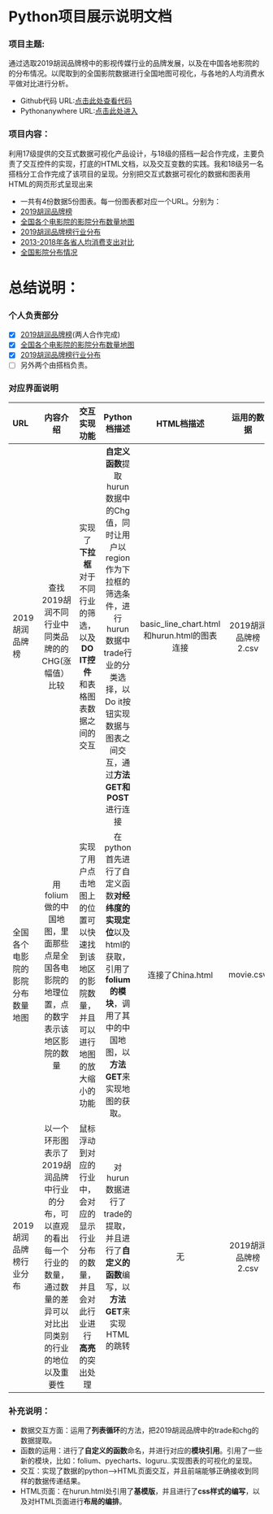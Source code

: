 # Python项目展示说明文档
### 项目主题:
通过选取2019胡润品牌榜中的影视传媒行业的品牌发展，以及在中国各地影院的的分布情况。以爬取到的全国影院数据进行全国地图可视化，与各地的人均消费水平做对比进行分析。
- Github代码 URL:[点击此处查看代码]()
- Pythonanywhere URL:[点击此处进入](http://liangshanyi777.pythonanywhere.com/)
### 项目内容：
利用17级提供的交互式数据可视化产品设计，与18级的搭档一起合作完成，主要负责了交互控件的实现，打底的HTML文档，以及交互变数的实践。我和18级另一名搭档分工合作完成了该项目的呈现。分别把交互式数据可视化的数据和图表用HTML的网页形式呈现出来
- 一共有4份数据5份图表。每一份图表都对应一个URL。分别为：
- [2019胡润品牌榜](http://127.0.0.1:5000/)
- [全国各个电影院的影院分布数量地图](http://127.0.0.1:5000/movieMap)
- [2019胡润品牌榜行业分布](http://127.0.0.1:5000/hurunTrade)
- [2013-2018年各省人均消费支出对比](http://127.0.0.1:8000/)
- [全国影院分布情况](http://127.0.0.1:8000/filmMap)
# 总结说明：
### 个人负责部分
* [x] [2019胡润品牌榜](http://127.0.0.1:5000/)(两人合作完成)
* [x] [全国各个电影院的影院分布数量地图](http://127.0.0.1:5000/movieMap)
* [x] [2019胡润品牌榜行业分布](http://127.0.0.1:5000/hurunTrade)
* [ ] 另外两个由搭档负责。
### 对应界面说明
| URL | 内容介绍 | 交互实现功能 | Python档描述 | HTML档描述 | 运用的数据 |
| :------| :------: | :------: | :------: | :------: | :------: |
| 2019胡润品牌榜 | 查找2019胡润不同行业中同类品牌的的CHG(涨幅值）比较 | 实现了**下拉框**对于不同行业的筛选，以及**DO IT控件**和表格图表数据之间的交互 | **自定义函数**提取hurun数据中的Chg值，同时让用户以region作为下拉框的筛选条件，进行hurun数据中trade行业的分类选择，以Do it按钮实现数据与图表之间交互，通过**方法GET和POST**进行连接 | basic_line_chart.html和hurun.html的图表连接 | 2019胡润品牌榜2.csv |
| 全国各个电影院的影院分布数量地图 | 用folium做的中国地图，里面那些点是全国各电影院的地理位置，点的数字表示该地区影院的数量 | 实现了用户点击地图上的位置可以快速找到该地区的影院数量，并且可以进行地图的放大缩小的功能 | 在python首先进行了自定义函数**对经纬度的实现定位**以及html的获取，引用了**folium的模块**，调用了其中的中国地图，以**方法GET**来实现地图的获取。 | 连接了China.html | movie.csv |
| 2019胡润品牌榜行业分布 | 以一个环形图表示了2019胡润品牌中行业的分布，可以直观的看出每一个行业的数量，通过数量的差异可以对比出同类别的行业的地位以及重要性 | 鼠标浮动到对应的行业中，会对应的显示行业分布的数量，并且会对此行业进行**高亮**的突出处理 | 对hurun数据进行了trade的提取，并且进行了**自定义的函数**编写，以**方法GET**来实现HTML的跳转 | 无 | 2019胡润品牌榜2.csv |

### 补充说明：
- 数据交互方面：运用了**列表循环**的方法，把2019胡润品牌中的trade和chg的数据提取。
- 函数的运用：进行了**自定义的函数**命名，并进行对应的**模块引用**。引用了一些新的模块，比如：folium、pyecharts、loguru..实现图表的可视化的呈现。
- 交互：实现了数据的python——>HTML页面交互，并且前端能够正确接收到同样的数据传递结果。
- HTML页面：在hurun.html处引用了**基模版**，并且进行了**css样式的编写**，以及对HTML页面进行**布局的编排**。
